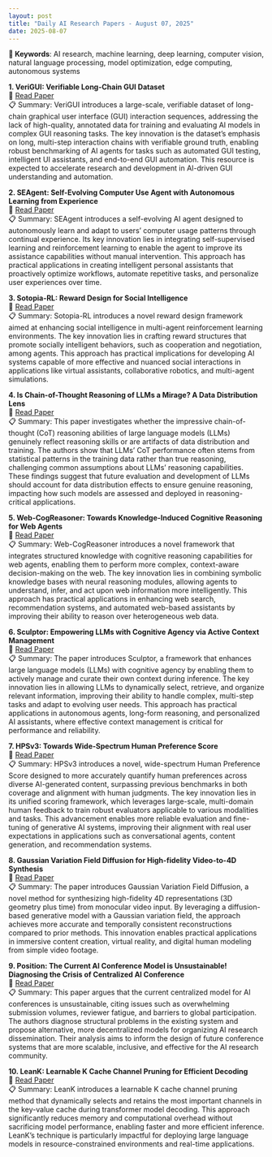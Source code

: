 ```yaml
---
layout: post
title: "Daily AI Research Papers - August 07, 2025"
date: 2025-08-07
---
```


**🔑 Keywords**: AI research, machine learning, deep learning, computer vision, natural language processing, model optimization, edge computing, autonomous systems

**1. VeriGUI: Verifiable Long-Chain GUI Dataset**  
🔗 [Read Paper](https://huggingface.co/papers/2508.04026)  
📋 Summary: VeriGUI introduces a large-scale, verifiable dataset of long-chain graphical user interface (GUI) interaction sequences, addressing the lack of high-quality, annotated data for training and evaluating AI models in complex GUI reasoning tasks. The key innovation is the dataset’s emphasis on long, multi-step interaction chains with verifiable ground truth, enabling robust benchmarking of AI agents for tasks such as automated GUI testing, intelligent UI assistants, and end-to-end GUI automation. This resource is expected to accelerate research and development in AI-driven GUI understanding and automation.

**2. SEAgent: Self-Evolving Computer Use Agent with Autonomous Learning from
  Experience**  
🔗 [Read Paper](https://huggingface.co/papers/2508.04700)  
📋 Summary: SEAgent introduces a self-evolving AI agent designed to autonomously learn and adapt to users’ computer usage patterns through continual experience. Its key innovation lies in integrating self-supervised learning and reinforcement learning to enable the agent to improve its assistance capabilities without manual intervention. This approach has practical applications in creating intelligent personal assistants that proactively optimize workflows, automate repetitive tasks, and personalize user experiences over time.

**3. Sotopia-RL: Reward Design for Social Intelligence**  
🔗 [Read Paper](https://huggingface.co/papers/2508.03905)  
📋 Summary: Sotopia-RL introduces a novel reward design framework aimed at enhancing social intelligence in multi-agent reinforcement learning environments. The key innovation lies in crafting reward structures that promote socially intelligent behaviors, such as cooperation and negotiation, among agents. This approach has practical implications for developing AI systems capable of more effective and nuanced social interactions in applications like virtual assistants, collaborative robotics, and multi-agent simulations.

**4. Is Chain-of-Thought Reasoning of LLMs a Mirage? A Data Distribution Lens**  
🔗 [Read Paper](https://huggingface.co/papers/2508.01191)  
📋 Summary: This paper investigates whether the impressive chain-of-thought (CoT) reasoning abilities of large language models (LLMs) genuinely reflect reasoning skills or are artifacts of data distribution and training. The authors show that LLMs’ CoT performance often stems from statistical patterns in the training data rather than true reasoning, challenging common assumptions about LLMs’ reasoning capabilities. These findings suggest that future evaluation and development of LLMs should account for data distribution effects to ensure genuine reasoning, impacting how such models are assessed and deployed in reasoning-critical applications.

**5. Web-CogReasoner: Towards Knowledge-Induced Cognitive Reasoning for Web
  Agents**  
🔗 [Read Paper](https://huggingface.co/papers/2508.01858)  
📋 Summary: Web-CogReasoner introduces a novel framework that integrates structured knowledge with cognitive reasoning capabilities for web agents, enabling them to perform more complex, context-aware decision-making on the web. The key innovation lies in combining symbolic knowledge bases with neural reasoning modules, allowing agents to understand, infer, and act upon web information more intelligently. This approach has practical applications in enhancing web search, recommendation systems, and automated web-based assistants by improving their ability to reason over heterogeneous web data.

**6. Sculptor: Empowering LLMs with Cognitive Agency via Active Context
  Management**  
🔗 [Read Paper](https://huggingface.co/papers/2508.04664)  
📋 Summary: The paper introduces Sculptor, a framework that enhances large language models (LLMs) with cognitive agency by enabling them to actively manage and curate their own context during inference. The key innovation lies in allowing LLMs to dynamically select, retrieve, and organize relevant information, improving their ability to handle complex, multi-step tasks and adapt to evolving user needs. This approach has practical applications in autonomous agents, long-form reasoning, and personalized AI assistants, where effective context management is critical for performance and reliability.

**7. HPSv3: Towards Wide-Spectrum Human Preference Score**  
🔗 [Read Paper](https://huggingface.co/papers/2508.03789)  
📋 Summary: HPSv3 introduces a novel, wide-spectrum Human Preference Score designed to more accurately quantify human preferences across diverse AI-generated content, surpassing previous benchmarks in both coverage and alignment with human judgments. The key innovation lies in its unified scoring framework, which leverages large-scale, multi-domain human feedback to train robust evaluators applicable to various modalities and tasks. This advancement enables more reliable evaluation and fine-tuning of generative AI systems, improving their alignment with real user expectations in applications such as conversational agents, content generation, and recommendation systems.

**8. Gaussian Variation Field Diffusion for High-fidelity Video-to-4D
  Synthesis**  
🔗 [Read Paper](https://huggingface.co/papers/2507.23785)  
📋 Summary: The paper introduces Gaussian Variation Field Diffusion, a novel method for synthesizing high-fidelity 4D representations (3D geometry plus time) from monocular video input. By leveraging a diffusion-based generative model with a Gaussian variation field, the approach achieves more accurate and temporally consistent reconstructions compared to prior methods. This innovation enables practical applications in immersive content creation, virtual reality, and digital human modeling from simple video footage.

**9. Position: The Current AI Conference Model is Unsustainable! Diagnosing
  the Crisis of Centralized AI Conference**  
🔗 [Read Paper](https://huggingface.co/papers/2508.04586)  
📋 Summary: This paper argues that the current centralized model for AI conferences is unsustainable, citing issues such as overwhelming submission volumes, reviewer fatigue, and barriers to global participation. The authors diagnose structural problems in the existing system and propose alternative, more decentralized models for organizing AI research dissemination. Their analysis aims to inform the design of future conference systems that are more scalable, inclusive, and effective for the AI research community.

**10. LeanK: Learnable K Cache Channel Pruning for Efficient Decoding**  
🔗 [Read Paper](https://huggingface.co/papers/2508.02215)  
📋 Summary: LeanK introduces a learnable K cache channel pruning method that dynamically selects and retains the most important channels in the key-value cache during transformer model decoding. This approach significantly reduces memory and computational overhead without sacrificing model performance, enabling faster and more efficient inference. LeanK’s technique is particularly impactful for deploying large language models in resource-constrained environments and real-time applications.
